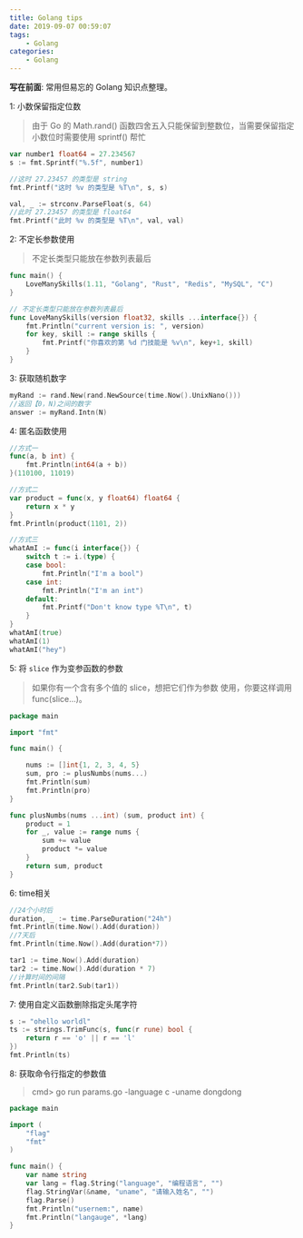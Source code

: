 ```yaml
---
title: Golang tips
date: 2019-09-07 00:59:07
tags:
    - Golang
categories:
    - Golang
---
```


**写在前面**: 常用但易忘的 Golang 知识点整理。

<!--more-->

1: 小数保留指定位数

> 由于 Go 的 Math.rand() 函数四舍五入只能保留到整数位，当需要保留指定小数位时需要使用 sprintf() 帮忙

```go
var number1 float64 = 27.234567
s := fmt.Sprintf("%.5f", number1)

//这时 27.23457 的类型是 string
fmt.Printf("这时 %v 的类型是 %T\n", s, s)

val, _ := strconv.ParseFloat(s, 64)
//此时 27.23457 的类型是 float64
fmt.Printf("此时 %v 的类型是 %T\n", val, val)    
```

2: 不定长参数使用

> 不定长类型只能放在参数列表最后

```go
func main() {
	LoveManySkills(1.11, "Golang", "Rust", "Redis", "MySQL", "C")
}

// 不定长类型只能放在参数列表最后
func LoveManySkills(version float32, skills ...interface{}) {
	fmt.Println("current version is: ", version)
	for key, skill := range skills {
		fmt.Printf("你喜欢的第 %d 门技能是 %v\n", key+1, skill)
	}
}

```

3: 获取随机数字
```go
myRand := rand.New(rand.NewSource(time.Now().UnixNano()))
//返回【0，N)之间的数字
answer := myRand.Intn(N)
```

4: 匿名函数使用
```go
//方式一
func(a, b int) {
    fmt.Println(int64(a + b))
}(110100, 11019)

//方式二
var product = func(x, y float64) float64 {
    return x * y
}
fmt.Println(product(1101, 2))

//方式三
whatAmI := func(i interface{}) {
	switch t := i.(type) {
	case bool:
		fmt.Println("I'm a bool")
	case int:
		fmt.Println("I'm an int")
	default:
		fmt.Printf("Don't know type %T\n", t)
	}
}
whatAmI(true)
whatAmI(1)
whatAmI("hey")
```

5: 将 `slice` 作为变参函数的参数
> 如果你有一个含有多个值的 slice，想把它们作为参数 使用，你要这样调用 func(slice...)。

```go
package main

import "fmt"

func main() {

	nums := []int{1, 2, 3, 4, 5}
	sum, pro := plusNumbs(nums...)
	fmt.Println(sum)
	fmt.Println(pro)
}

func plusNumbs(nums ...int) (sum, product int) {
	product = 1
	for _, value := range nums {
		sum += value
		product *= value
	}
	return sum, product
}
```

6: time相关
```go
//24个小时后
duration, _ := time.ParseDuration("24h")
fmt.Println(time.Now().Add(duration))
//7天后
fmt.Println(time.Now().Add(duration*7))

tar1 := time.Now().Add(duration)
tar2 := time.Now().Add(duration * 7)
//计算时间的间隔
fmt.Println(tar2.Sub(tar1))
```

7: 使用自定义函数删除指定头尾字符
```go
s := "ohello worldl"
ts := strings.TrimFunc(s, func(r rune) bool {
	return r == 'o' || r == 'l'
})
fmt.Println(ts)
```


8: 获取命令行指定的参数值

> cmd> go run params.go  -language c -uname dongdong

```go
package main

import (
	"flag"
	"fmt"
)

func main() {
	var name string
	var lang = flag.String("language", "编程语言", "")
	flag.StringVar(&name, "uname", "请输入姓名", "")
	flag.Parse()
	fmt.Println("usernem:", name)
	fmt.Println("langauge", *lang)
}
```
